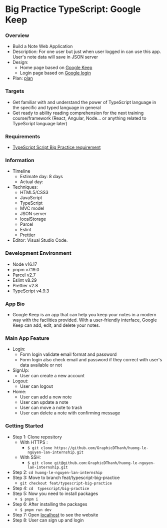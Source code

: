 # Big Practice TypeScript: Google Keep

### Overview

- Build a Note Web Application
- Description: For one user but just when user logged in can use this app. User's note data will save in JSON server
- Design:
  - Home page based on [Google Keep](https://keep.google.com/)
  - Login page based on [Google login](https://accounts.google.com/v3/signin/identifier?dsh=S604568833%3A1669618114483646&hl=vi&flowName=GlifWebSignIn&flowEntry=ServiceLogin&ifkv=ARgdvAs4p4kElAglL315rF4bWPsa1lvmR-Q-Dtq5aE-k0fgPr0CXJShwoVW7SpdWCpLZPMwSNGQ5Jg)
- Plan: [plan](https://docs.google.com/document/d/1PmVpm1iUnGtteS2p_BiP2o6RohPkYhZL015WfNVRzwA/edit#heading=h.xkxditrpo70s)

### Targets

- Get familiar with and understand the power of TypeScript language in the specific and typed language in general
- Get ready to ability reading comprehension for the next training course/framework (React, Angular, Node… or anything related to TypeScript language later)

### Requirements

- [TypeScript Script Big Practice requirement](https://docs.google.com/document/d/1LBgy__yR98Ml9-ABkef3TgRHJSRqAO7F6Os755pLrN0/edit#heading=h.sq2199c0soky)

### Information

- Timeline
  - Estimate day: 8 days
  - Actual day:
- Techniques:
  - HTML5/CSS3
  - JavaScript
  - TypeScript
  - MVC model
  - JSON server
  - localStorage
  - Parcel
  - Eslint
  - Prettier
- Editor: Visual Studio Code.

### Development Environment

- Node v16.17
- pnpm v7.19.0
- Parcel v2.7
- Eslint v8.29
- Prettier v2.8
- TypeScript v4.9.3

### App Bio

- Google Keep is an app that can help you keep your notes in a modern way with the facilities provided. With a user-friendly interface, Google Keep can add, edit, and delete your notes.

### Main App Feature

- Login:
  - Form login validate email format and password
  - Form login also check email and password if they correct with user's data available or not
- SignUp:
  - User can create a new account
- Logout:
  - User can logout
- Home:
  - User can add a new note
  - User can update a note
  - User can move a note to trash
  - User can delete a note with confirming message

### Getting Started

- Step 1: Clone repository
  - With HTTPS :
    - `$ git clone https://github.com/GraphicDThanh/huong-le-nguyen-lan-internship.git`
  - With SSH:
    - `$ git clone git@github.com:GraphicDThanh/huong-le-nguyen-lan-internship.git`
- Step 2: `cd huong-le-nguyen-lan-internship`
- Step 3: Move to branch feat/typescript-big-practice
  - `git checkout feat/typescript-big-practice`
- Step 4: `cd  typescript/big-practice`
- Step 5: Now you need to install packages
  - `$ pnpm i`
- Step 6: After installing the packages
  - `$ pnpm run dev`
- Step 7: Open [localhost](http://localhost:1234) to see the website
- Step 8: User can sign up and login
